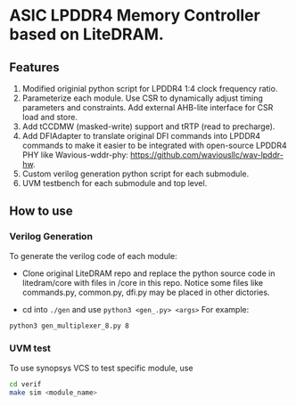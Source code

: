 # ASIC LPDDR4 Memory Controller based on LiteDRAM. 

## Features

1. Modified originial python script for LPDDR4 1:4 clock frequency ratio.
2. Parameterize each module. Use CSR to dynamically adjust timing parameters and constraints. Add external AHB-lite interface for CSR load and store.
3. Add tCCDMW (masked-write) support and tRTP (read to precharge).
4. Add DFIAdapter to translate original DFI commands into LPDDR4 commands to make it easier to be integrated with open-source LPDDR4 PHY like Wavious-wddr-phy: https://github.com/waviousllc/wav-lpddr-hw.
5. Custom verilog generation python script for each submodule.
6. UVM testbench for each submodule and top level.

## How to use
### Verilog Generation
To generate the verilog code of each module:
- Clone original LiteDRAM repo and replace the python source code in litedram/core with files in /core in this repo. Notice some files like commands.py, common.py, dfi.py may be placed in other dictories.

- cd into `./gen` and use `python3 <gen_.py> <args>`
For example: 

```bash
python3 gen_multiplexer_8.py 8
```
### UVM test
To use synopsys VCS to test specific module, use
```bash
cd verif
make sim <module_name>
```